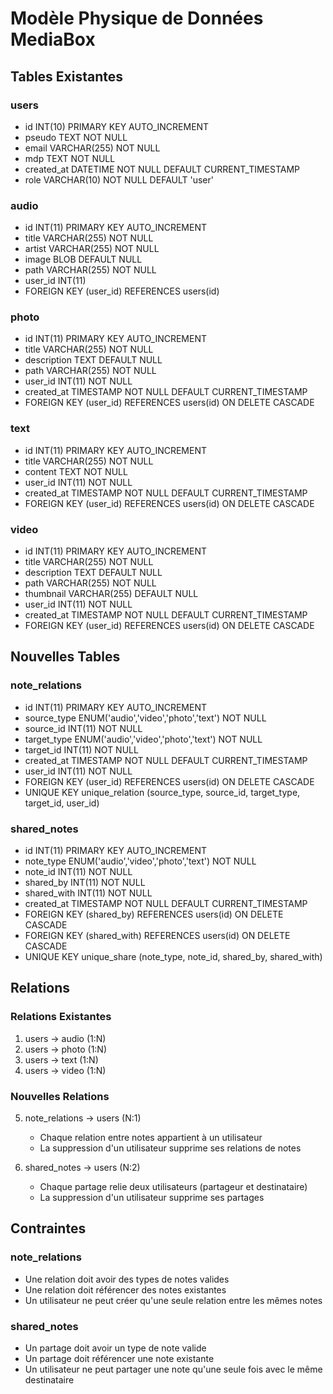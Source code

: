 # Modèle Physique de Données MediaBox

## Tables Existantes

### users
- id INT(10) PRIMARY KEY AUTO_INCREMENT
- pseudo TEXT NOT NULL
- email VARCHAR(255) NOT NULL
- mdp TEXT NOT NULL
- created_at DATETIME NOT NULL DEFAULT CURRENT_TIMESTAMP
- role VARCHAR(10) NOT NULL DEFAULT 'user'

### audio
- id INT(11) PRIMARY KEY AUTO_INCREMENT
- title VARCHAR(255) NOT NULL
- artist VARCHAR(255) NOT NULL
- image BLOB DEFAULT NULL
- path VARCHAR(255) NOT NULL
- user_id INT(11)
- FOREIGN KEY (user_id) REFERENCES users(id)

### photo
- id INT(11) PRIMARY KEY AUTO_INCREMENT
- title VARCHAR(255) NOT NULL
- description TEXT DEFAULT NULL
- path VARCHAR(255) NOT NULL
- user_id INT(11) NOT NULL
- created_at TIMESTAMP NOT NULL DEFAULT CURRENT_TIMESTAMP
- FOREIGN KEY (user_id) REFERENCES users(id) ON DELETE CASCADE

### text
- id INT(11) PRIMARY KEY AUTO_INCREMENT
- title VARCHAR(255) NOT NULL
- content TEXT NOT NULL
- user_id INT(11) NOT NULL
- created_at TIMESTAMP NOT NULL DEFAULT CURRENT_TIMESTAMP
- FOREIGN KEY (user_id) REFERENCES users(id) ON DELETE CASCADE

### video
- id INT(11) PRIMARY KEY AUTO_INCREMENT
- title VARCHAR(255) NOT NULL
- description TEXT DEFAULT NULL
- path VARCHAR(255) NOT NULL
- thumbnail VARCHAR(255) DEFAULT NULL
- user_id INT(11) NOT NULL
- created_at TIMESTAMP NOT NULL DEFAULT CURRENT_TIMESTAMP
- FOREIGN KEY (user_id) REFERENCES users(id) ON DELETE CASCADE

## Nouvelles Tables

### note_relations
- id INT(11) PRIMARY KEY AUTO_INCREMENT
- source_type ENUM('audio','video','photo','text') NOT NULL
- source_id INT(11) NOT NULL
- target_type ENUM('audio','video','photo','text') NOT NULL
- target_id INT(11) NOT NULL
- created_at TIMESTAMP NOT NULL DEFAULT CURRENT_TIMESTAMP
- user_id INT(11) NOT NULL
- FOREIGN KEY (user_id) REFERENCES users(id) ON DELETE CASCADE
- UNIQUE KEY unique_relation (source_type, source_id, target_type, target_id, user_id)

### shared_notes
- id INT(11) PRIMARY KEY AUTO_INCREMENT
- note_type ENUM('audio','video','photo','text') NOT NULL
- note_id INT(11) NOT NULL
- shared_by INT(11) NOT NULL
- shared_with INT(11) NOT NULL
- created_at TIMESTAMP NOT NULL DEFAULT CURRENT_TIMESTAMP
- FOREIGN KEY (shared_by) REFERENCES users(id) ON DELETE CASCADE
- FOREIGN KEY (shared_with) REFERENCES users(id) ON DELETE CASCADE
- UNIQUE KEY unique_share (note_type, note_id, shared_by, shared_with)

## Relations

### Relations Existantes
1. users -> audio (1:N)
2. users -> photo (1:N)
3. users -> text (1:N)
4. users -> video (1:N)

### Nouvelles Relations
5. note_relations -> users (N:1)
   - Chaque relation entre notes appartient à un utilisateur
   - La suppression d'un utilisateur supprime ses relations de notes

6. shared_notes -> users (N:2)
   - Chaque partage relie deux utilisateurs (partageur et destinataire)
   - La suppression d'un utilisateur supprime ses partages

## Contraintes

### note_relations
- Une relation doit avoir des types de notes valides
- Une relation doit référencer des notes existantes
- Un utilisateur ne peut créer qu'une seule relation entre les mêmes notes

### shared_notes
- Un partage doit avoir un type de note valide
- Un partage doit référencer une note existante
- Un utilisateur ne peut partager une note qu'une seule fois avec le même destinataire
